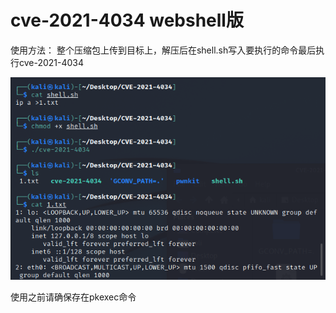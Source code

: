 # cve-2021-4034 webshell版

使用方法：
整个压缩包上传到目标上，解压后在shell.sh写入要执行的命令最后执行cve-2021-4034

![image-](image.png)



使用之前请确保存在pkexec命令
